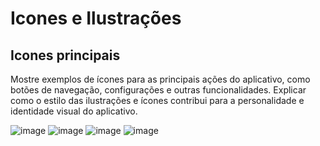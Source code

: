 # Icones e Ilustrações
## Icones principais
Mostre exemplos de ícones para as principais ações do aplicativo, como botões de navegação, configurações e outras funcionalidades. Explicar como o estilo das ilustrações e ícones contribui para a personalidade e identidade visual do aplicativo.

![image](https://github.com/user-attachments/assets/67c1012f-053b-48bb-af9f-f88b2b9629cb) ![image](https://github.com/user-attachments/assets/5d894821-e430-4ad3-a514-50bbfc91915d) ![image](https://github.com/user-attachments/assets/097858ca-6331-4d0d-8c66-1d39ff28c136) ![image](https://github.com/user-attachments/assets/df670984-90c9-40fa-87b4-8632c9ec21de)




